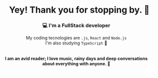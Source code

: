 
<div display="inline-block">
 
 <h1 align="center" style="margin-left: 20px">Yey! Thank you for stopping by. 👋 </h1>
 <h3 align="center">  💻 I'm a FullStack developer </h3>
</div>

<div align="center"  display="inline-block">

 My coding tecnologies are `.js`, `React` and `Node.js` <br>
 I'm also studying `TypeScript` 💜  <b> <br>
 <br>
 <br> 
 I am an avid reader; I love music, rainy days and deep conversations about everything with anyone. 🌱
 <br>
  <a  href="https://www.linkedin.com/in/heloisa-mafra/"><img align="right" width="25px" src="https://github.com/Aakarsh-B/trying-repos/blob/master/linkedin.svg" />
</div>

##

